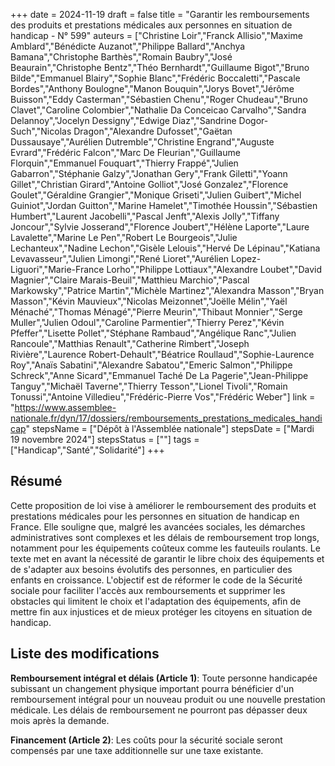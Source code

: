 +++
date = 2024-11-19
draft = false
title = "Garantir les remboursements des produits et prestations médicales aux personnes en situation de handicap - N° 599"
auteurs = ["Christine Loir","Franck Allisio","Maxime Amblard","Bénédicte Auzanot","Philippe Ballard","Anchya Bamana","Christophe Barthès","Romain Baubry","José Beaurain","Christophe Bentz","Théo Bernhardt","Guillaume Bigot","Bruno Bilde","Emmanuel Blairy","Sophie Blanc","Frédéric Boccaletti","Pascale Bordes","Anthony Boulogne","Manon Bouquin","Jorys Bovet","Jérôme Buisson","Eddy Casterman","Sébastien Chenu","Roger Chudeau","Bruno Clavet","Caroline Colombier","Nathalie Da Conceicao Carvalho","Sandra Delannoy","Jocelyn Dessigny","Edwige Diaz","Sandrine Dogor-Such","Nicolas Dragon","Alexandre Dufosset","Gaëtan Dussausaye","Aurélien Dutremble","Christine Engrand","Auguste Evrard","Frédéric Falcon","Marc De Fleurian","Guillaume Florquin","Emmanuel Fouquart","Thierry Frappé","Julien Gabarron","Stéphanie Galzy","Jonathan Gery","Frank Giletti","Yoann Gillet","Christian Girard","Antoine Golliot","José Gonzalez","Florence Goulet","Géraldine Grangier","Monique Griseti","Julien Guibert","Michel Guiniot","Jordan Guitton","Marine Hamelet","Timothée Houssin","Sébastien Humbert","Laurent Jacobelli","Pascal Jenft","Alexis Jolly","Tiffany Joncour","Sylvie Josserand","Florence Joubert","Hélène Laporte","Laure Lavalette","Marine Le Pen","Robert Le Bourgeois","Julie Lechanteux","Nadine Lechon","Gisèle Lelouis","Hervé De Lépinau","Katiana Levavasseur","Julien Limongi","René Lioret","Aurélien Lopez-Liguori","Marie-France Lorho","Philippe Lottiaux","Alexandre Loubet","David Magnier","Claire Marais-Beuil","Matthieu Marchio","Pascal Markowsky","Patrice Martin","Michèle Martinez","Alexandra Masson","Bryan Masson","Kévin Mauvieux","Nicolas Meizonnet","Joëlle Mélin","Yaël Ménaché","Thomas Ménagé","Pierre Meurin","Thibaut Monnier","Serge Muller","Julien Odoul","Caroline Parmentier","Thierry Perez","Kévin Pfeffer","Lisette Pollet","Stéphane Rambaud","Angélique Ranc","Julien Rancoule","Matthias Renault","Catherine Rimbert","Joseph Rivière","Laurence Robert-Dehault","Béatrice Roullaud","Sophie-Laurence Roy","Anaïs Sabatini","Alexandre Sabatou","Emeric Salmon","Philippe Schreck","Anne Sicard","Emmanuel Taché De La Pagerie","Jean-Philippe Tanguy","Michaël Taverne","Thierry Tesson","Lionel Tivoli","Romain Tonussi","Antoine Villedieu","Frédéric-Pierre Vos","Frédéric Weber"]
link = "https://www.assemblee-nationale.fr/dyn/17/dossiers/remboursements_prestations_medicales_handicap"
stepsName = ["Dépôt à l'Assemblée nationale"]
stepsDate = ["Mardi 19 novembre 2024"]
stepsStatus = [""]
tags = ["Handicap","Santé","Solidarité"]
+++

## Résumé

Cette proposition de loi vise à améliorer le remboursement des produits et prestations médicales pour les personnes en situation de handicap en France. Elle souligne que, malgré les avancées sociales, les démarches administratives sont complexes et les délais de remboursement trop longs, notamment pour les équipements coûteux comme les fauteuils roulants. Le texte met en avant la nécessité de garantir le libre choix des équipements et de s'adapter aux besoins évolutifs des personnes, en particulier des enfants en croissance. L'objectif est de réformer le code de la Sécurité sociale pour faciliter l'accès aux remboursements et supprimer les obstacles qui limitent le choix et l'adaptation des équipements, afin de mettre fin aux injustices et de mieux protéger les citoyens en situation de handicap.

## Liste des modifications

**Remboursement intégral et délais (Article 1)**: Toute personne handicapée subissant un changement physique important pourra bénéficier d'un remboursement intégral pour un nouveau produit ou une nouvelle prestation médicale. Les délais de remboursement ne pourront pas dépasser deux mois après la demande.

**Financement (Article 2)**: Les coûts pour la sécurité sociale seront compensés par une taxe additionnelle sur une taxe existante.

